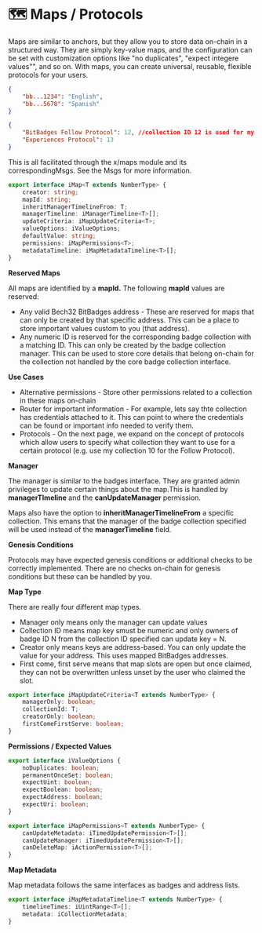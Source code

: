 # 🗺️ Maps / Protocols

Maps are similar to anchors, but they allow you to store data on-chain in a structured way. They are simply key-value maps, and the configuration can be set with customization options like "no duplicates", "expect integere values"", and so on. With maps, you can create universal, reusable, flexible protocols for your users.&#x20;

```json
{
    "bb...1234": "English",
    "bb...5678": "Spanish"
}
```

```json
{
    "BitBadges Follow Protocol": 12, //collection ID 12 is used for my follows
    "Experiences Protocol": 13
}
```

This is all facilitated through the x/maps module and its correspondingMsgs. See the Msgs for more information.

```typescript
export interface iMap<T extends NumberType> {
    creator: string;
    mapId: string;
    inheritManagerTimelineFrom: T;
    managerTimeline: iManagerTimeline<T>[];
    updateCriteria: iMapUpdateCriteria<T>;
    valueOptions: iValueOptions;
    defaultValue: string;
    permissions: iMapPermissions<T>;
    metadataTimeline: iMapMetadataTimeline<T>[];
}
```

**Reserved Maps**

All maps are identified by a **mapId.** The following **mapId** values are reserved:

-   Any valid Bech32 BitBadges address - These are reserved for maps that can only be created by that specific address. This can be a place to store important values custom to you (that address).
-   Any numeric ID is reserved for the corresponding badge collection with a matching ID. This can only be created by the badge collection manager. This can be used to store core details that belong on-chain for the collection not handled by the core badge collection interface.

**Use Cases**

-   Alternative permissions - Store other permissions related to a collection in these maps on-chain
-   Router for important information - For example, lets say thte collection has credentials attached to it. This can point to where the credentials can be found or important info needed to verify them.
-   Protocols - On the next page, we expand on the concept of protocols which allow users to specify what collection they want to use for a certain protocol (e.g. use my collection 10 for the Follow Protocol).

**Manager**

The manager is similar to the badges interface. They are granted admin privileges to update certain things about the map.This is handled by **managerTImeline** and the **canUpdateManager** permission.

Maps also have the option to **inheritManagerTimelineFrom** a specific collection. This emans that the manager of the badge collection specified will be used instead of the **managerTimeline** field.

**Genesis Conditions**

Protocols may have expected genesis conditions or additional checks to be correctly implemented. There are no checks on-chain for genesis conditions but these can be handled by you.

**Map Type**

There are really four different map types.&#x20;

-   Manager only means only the manager can update values
-   Collection ID means map key smust be numeric and only owners of badge ID N from the collection ID specified can update key = N.
-   Creator only means keys are address-based. You can only update the value for your address. This uses mapped BitBadges addresses.
-   First come, first serve means that map slots are open but once claimed, they can not be overwritten unless unset by the user who claimed the slot.

```typescript
export interface iMapUpdateCriteria<T extends NumberType> {
    managerOnly: boolean;
    collectionId: T;
    creatorOnly: boolean;
    firstComeFirstServe: boolean;
}
```

**Permissions / Expected Values**

```typescript
export interface iValueOptions {
    noDuplicates: boolean;
    permanentOnceSet: boolean;
    expectUint: boolean;
    expectBoolean: boolean;
    expectAddress: boolean;
    expectUri: boolean;
}
```

```typescript
export interface iMapPermissions<T extends NumberType> {
    canUpdateMetadata: iTimedUpdatePermission<T>[];
    canUpdateManager: iTimedUpdatePermission<T>[];
    canDeleteMap: iActionPermission<T>[];
}
```

**Map Metadata**

Map metadata follows the same interfaces as badges and address lists.

```typescript
export interface iMapMetadataTimeline<T extends NumberType> {
    timelineTimes: iUintRange<T>[];
    metadata: iCollectionMetadata;
}
```
